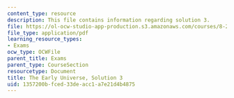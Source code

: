 ```yaml
---
content_type: resource
description: This file contains information regarding solution 3.
file: https://ol-ocw-studio-app-production.s3.amazonaws.com/courses/8-286-the-early-universe-fall-2013/1357200bfced33deacc1a7e21d4b4875_MIT8_286F13_q3sols.pdf
file_type: application/pdf
learning_resource_types:
- Exams
ocw_type: OCWFile
parent_title: Exams
parent_type: CourseSection
resourcetype: Document
title: The Early Universe, Solution 3
uid: 1357200b-fced-33de-acc1-a7e21d4b4875
---
```

